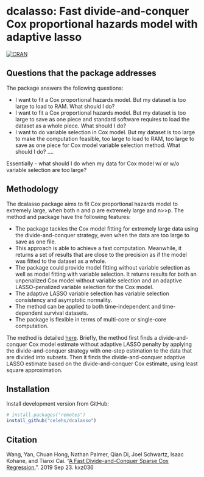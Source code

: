 
# dcalasso: Fast divide-and-conquer Cox proportional hazards model with adaptive lasso

[![CRAN](https://www.r-pkg.org/badges/version/dcalasso)](https://CRAN.R-project.org/package=dcalasso)

## Questions that the package addresses

The package answers the following questions:

  - I want to fit a Cox proportional hazards model. But my dataset is
    too large to load to RAM. What should I do?
  - I want to fit a Cox proportional hazards model. But my dataset is
    too large to save as one piece and standard software requires to
    load the dataset as a whole piece. What should I do?
  - I want to do variable selection in Cox model. But my dataset is too
    large to make the computation feasible, too large to load to RAM,
    too large to save as one piece for Cox model variable selection
    method. What should I do? ….

Essentially - what should I do when my data for Cox model w/ or w/o
variable selection are too large?

## Methodology

The dcalasso package aims to fit Cox proportional hazards model to
extremely large, when both n and p are extremely large and n\>\>p. The
method and package have the following features:

  - The package tackles the Cox model fitting for extremely large data
    using the divide-and-conquer strategy, even when the data are too
    large to save as one file.  
  - This approach is able to achieve a fast computation. Meanwhile, it
    returns a set of results that are close to the precision as if the
    model was fitted to the dataset as a whole.  
  - The package could provide model fitting without variable selection
    as well as model fitting with variable selection. It returns results
    for both an unpenalized Cox model without variable selection and an
    adaptive LASSO-penalized variable selection for the Cox model.  
  - The adaptive LASSO variable selection has variable selection
    consistency and asymptotic normality.  
  - The method can be applied to both time-independent and
    time-dependent survival datasets.  
  - The package is flexible in terms of multi-core or single-core
    computation.

The method is detailed
[here](https://academic.oup.com/biostatistics/advance-article-abstract/doi/10.1093/biostatistics/kxz036/5572660?redirectedFrom=fulltext).
Briefly, the method first finds a divide-and-conquer Cox model estimate
without adaptive LASSO penalty by applying the divide-and-conquer
strategy with one-step estimation to the data that are divided into
subsets. Then it finds the divide-and-conquer adaptive LASSO estimate
based on the divide-and-conquer Cox estimate, using least square
approximation.

## Installation

Install development version from GitHub:

``` r
# install.packages("remotes")
install_github("celehs/dcalasso")
```

## Citation

Wang, Yan, Chuan Hong, Nathan Palmer, Qian Di, Joel Schwartz, Isaac
Kohane, and Tianxi Cai. “[A Fast Divide-and-Conquer Sparse Cox
Regression.](https://arxiv.org/pdf/1804.00735.pdf)”. 2019 Sep 23. kxz036

